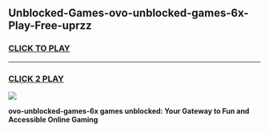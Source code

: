 
## Unblocked-Games-ovo-unblocked-games-6x-Play-Free-uprzz
<h3>
<a href="https://premium76.site?title=ovo-unblocked-games-6x&ref=18A1">CLICK TO PLAY</a></h3>
<hr>

<h3>
<a href="https://premium76.site?title=ovo-unblocked-games-6x&ref=18A1">CLICK 2 PLAY</a>
  
</h3>

<a href="https://premium76.site?title=ovo-unblocked-games-6x&ref=18A1"><img src="https://clearcache.store/games.png"></a>


**ovo-unblocked-games-6x games unblocked: Your Gateway to Fun and Accessible Online Gaming**
